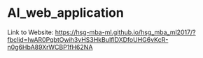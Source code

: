 # AI_web_application

Link to Website: https://hsg-mba-ml.github.io/hsg_mba_ml2017/?fbclid=IwAR0PqbtOwih3vHS3HkBuIflDXDfoUHG6vKcR-n0g6HbA89XrWCBP1fH62NA
